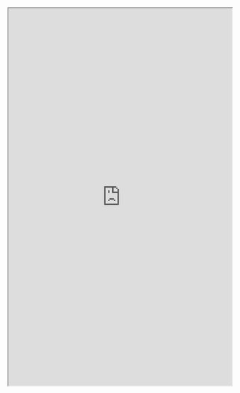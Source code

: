 <iframe src="https://physics-notes.github.io/Web/Differential-equations/Summary.pdf" width="100%" height="850px"></iframe>
